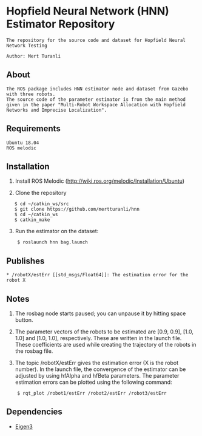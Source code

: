 # Hopfield Neural Network (HNN) Estimator Repository
    The repository for the source code and dataset for Hopfield Neural Network Testing
    
    Author: Mert Turanli

## About
    The ROS package includes HNN estimator node and dataset from Gazebo with three robots. 
    The source code of the parameter estimator is from the main method given in the paper "Multi-Robot Workspace Allocation with Hopfield Networks and Imprecise Localization".

## Requirements
    Ubuntu 18.04
    ROS melodic

## Installation
1. Install ROS Melodic (http://wiki.ros.org/melodic/Installation/Ubuntu)

2. Clone the repository 
```
   $ cd ~/catkin_ws/src
   $ git clone https://github.com/mertturanli/hnn
   $ cd ~/catkin_ws
   $ catkin_make
```
3. Run the estimator on the dataset:
```
    $ roslaunch hnn bag.launch 
```

## Publishes
```
* /robotX/estErr [[std_msgs/Float64]]: The estimation error for the robot X
```

## Notes
1. The rosbag node starts paused; you can unpause it by hitting space button.

2. The parameter vectors of the robots to be estimated are [0.9, 0.9], [1.0, 1.0] and [1.0, 1.0], respectively. These are written in the launch file. These coefficients are used while creating the trajectory of the robots in the rosbag file.

3. The topic /robotX/estErr gives the estimation error (X is the robot number). In the launch file, the convergence of the estimator can be adjusted by using hfAlpha and hfBeta parameters.
The parameter estimation errors can be plotted using the following command:
```
    $ rqt_plot /robot1/estErr /robot2/estErr /robot3/estErr 
```

## Dependencies
*  [Eigen3](http://eigen.tuxfamily.org/)
